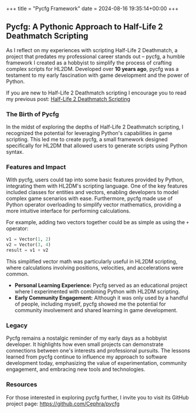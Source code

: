 +++
title = "Pycfg Framework"
date = 2024-08-16 19:35:14+00:00
+++
## Pycfg: A Pythonic Approach to Half-Life 2 Deathmatch Scripting

As I reflect on my experiences with scripting Half-Life 2 Deathmatch, a project that predates my professional career stands out – pycfg, a humble framework I created as a hobbyist to simplify the process of crafting complex scripts for HL2DM. Developed over **10 years ago**, pycfg was a testament to my early fascination with game development and the power of Python.

If you are new to Half-Life 2 Deathmatch scripting I encourage you to read my previous post: [Half-Life 2 Deathmatch Scripting](/posts/hl2dm-scripting)

### The Birth of Pycfg

In the midst of exploring the depths of Half-Life 2 Deathmatch scripting, I recognized the potential for leveraging Python's capabilities in game scripting. This led me to create pycfg, a small framework designed specifically for HL2DM that allowed users to generate scripts using Python syntax.

### Features and Impact

With pycfg, users could tap into some basic features provided by Python, integrating them with HL2DM's scripting language. One of the key features included classes for entities and vectors, enabling developers to model complex game scenarios with ease. Furthermore, pycfg made use of Python operator overloading to simplify vector mathematics, providing a more intuitive interface for performing calculations.

For example, adding two vectors together could be as simple as using the `+` operator:

```python
v1 = Vector(1, 2)
v2 = Vector(3, 4)
result = v1 + v2
```

This simplified vector math was particularly useful in HL2DM scripting, where calculations involving positions, velocities, and accelerations were common.

- **Personal Learning Experience:** Pycfg served as an educational project where I experimented with combining Python with HL2DM scripting.
- **Early Community Engagement:** Although it was only used by a handful of people, including myself, pycfg showed me the potential for community involvement and shared learning in game development.

### Legacy

Pycfg remains a nostalgic reminder of my early days as a hobbyist developer. It highlights how even small projects can demonstrate connections between one's interests and professional pursuits. The lessons learned from pycfg continue to influence my approach to software development today, emphasizing the value of experimentation, community engagement, and embracing new tools and technologies.

### Resources

For those interested in exploring pycfg further, I invite you to visit its GitHub project page: https://github.com/Cephra/pycfg
